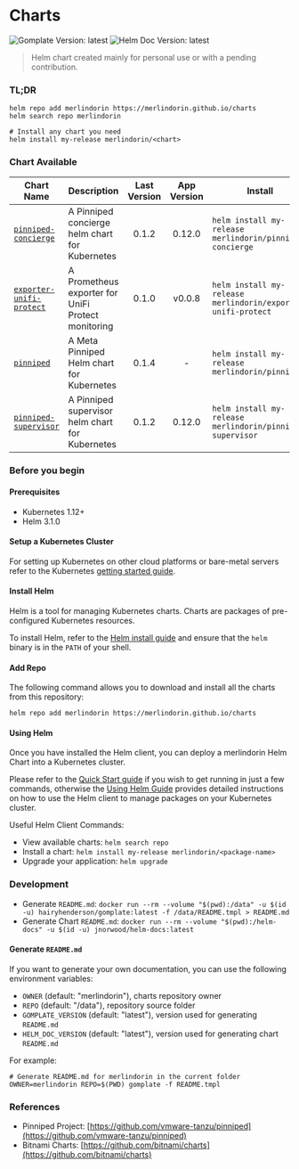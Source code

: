 Charts
======

![Gomplate Version: latest](https://img.shields.io/badge/Gomplate-latest-informational?style=flat-square) ![Helm Doc Version: latest](https://img.shields.io/badge/Helm&nbsp;Doc-latest-informational?style=flat-square)

> Helm chart created mainly for personal use or with a pending contribution.

### TL;DR

```shell
helm repo add merlindorin https://merlindorin.github.io/charts
helm search repo merlindorin

# Install any chart you need
helm install my-release merlindorin/<chart>
```

### Chart Available

| Chart Name | Description | Last Version | App Version | Install |
|------------|-------------|:------------:|:-----------:|---------|
| [`pinniped-concierge`](charts/concierge) | A Pinniped concierge helm chart for Kubernetes | 0.1.2 | 0.12.0 | `helm install my-release merlindorin/pinniped-concierge` |
| [`exporter-unifi-protect`](charts/exporter-unifi-protect) | A Prometheus exporter for UniFi Protect monitoring | 0.1.0 | v0.0.8 | `helm install my-release merlindorin/exporter-unifi-protect` |
| [`pinniped`](charts/pinniped) | A Meta Pinniped Helm chart for Kubernetes | 0.1.4 | - | `helm install my-release merlindorin/pinniped` |
| [`pinniped-supervisor`](charts/supervisor) | A Pinniped supervisor helm chart for Kubernetes | 0.1.2 | 0.12.0 | `helm install my-release merlindorin/pinniped-supervisor` |

### Before you begin

#### Prerequisites

- Kubernetes 1.12+
- Helm 3.1.0

#### Setup a Kubernetes Cluster

For setting up Kubernetes on other cloud platforms or bare-metal servers refer to the Kubernetes [getting started guide](http://kubernetes.io/docs/getting-started-guides/).

#### Install Helm

Helm is a tool for managing Kubernetes charts. Charts are packages of pre-configured Kubernetes resources.

To install Helm, refer to the [Helm install guide](https://github.com/helm/helm#install) and ensure that the `helm` binary is in the `PATH` of your shell.

#### Add Repo

The following command allows you to download and install all the charts from this repository:

```shell
helm repo add merlindorin https://merlindorin.github.io/charts
```

#### Using Helm

Once you have installed the Helm client, you can deploy a merlindorin Helm Chart into a Kubernetes cluster.

Please refer to the [Quick Start guide](https://helm.sh/docs/intro/quickstart/) if you wish to get running in just a
few commands, otherwise the [Using Helm Guide](https://helm.sh/docs/intro/using_helm/) provides detailed instructions
on how to use the Helm client to manage packages on your Kubernetes cluster.

Useful Helm Client Commands:
* View available charts: `helm search repo`
* Install a chart: `helm install my-release merlindorin/<package-name>`
* Upgrade your application: `helm upgrade`

### Development

- Generate `README.md`: `docker run --rm --volume "$(pwd):/data" -u $(id -u) hairyhenderson/gomplate:latest -f /data/README.tmpl > README.md`
- Generate Chart `README.md`: `docker run --rm --volume "$(pwd):/helm-docs" -u $(id -u) jnorwood/helm-docs:latest`

#### Generate `README.md`

If you want to generate your own documentation, you can use the following environment variables:

- `OWNER` (default: "merlindorin"), charts repository owner
- `REPO` (default: "/data"), repository source folder
- `GOMPLATE_VERSION` (default: "latest"), version used for generating `README.md`
- `HELM_DOC_VERSION` (default: "latest"), version used for generating chart `README.md`

For example:

```shell
# Generate README.md for merlindorin in the current folder
OWNER=merlindorin REPO=$(PWD) gomplate -f README.tmpl
```

### References

- Pinniped Project: [https://github.com/vmware-tanzu/pinniped](https://github.com/vmware-tanzu/pinniped)
- Bitnami Charts: [https://github.com/bitnami/charts](https://github.com/bitnami/charts)
